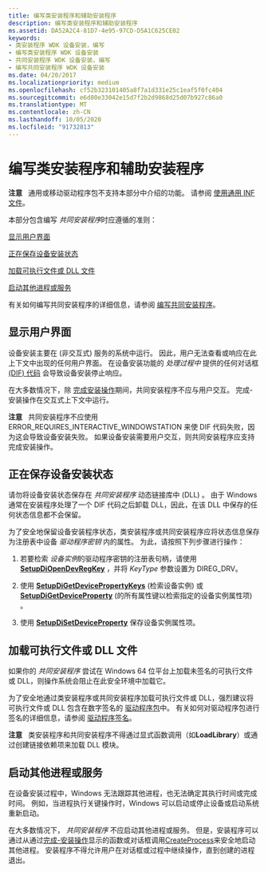 ```yaml
---
title: 编写类安装程序和辅助安装程序
description: 编写类安装程序和辅助安装程序
ms.assetid: DA52A2C4-81D7-4e95-97CD-D5A1C625CE02
keywords:
- 类安装程序 WDK 设备安装，编写
- 编写类安装程序 WDK 设备安装
- 共同安装程序 WDK 设备安装，编写
- 编写共同安装程序 WDK 设备安装
ms.date: 04/20/2017
ms.localizationpriority: medium
ms.openlocfilehash: cf52b323101405a8f7a1d331e25c1eaf5f0fc404
ms.sourcegitcommit: e6d80e33042e15d7f2b2d9868d25d07b927c86a0
ms.translationtype: MT
ms.contentlocale: zh-CN
ms.lasthandoff: 10/05/2020
ms.locfileid: "91732813"
---
```

# <a name="writing-class-installers-and-co-installers"></a>编写类安装程序和辅助安装程序


**注意**   通用或移动驱动程序包不支持本部分中介绍的功能。 请参阅 [使用通用 INF 文件](using-a-universal-inf-file.md)。

 

本部分包含编写 *共同安装程序*时应遵循的准则：

[显示用户界面](#displaying-a-user-interface)

[正在保存设备安装状态](#saving-device-installation-state)

[加载可执行文件或 DLL 文件](#loading-executable-or-dll-files)

[启动其他进程或服务](#starting-other-processes-or-services)

有关如何编写共同安装程序的详细信息，请参阅 [编写共同安装程序](writing-a-co-installer.md)。

## <a name="displaying-a-user-interface"></a>显示用户界面


设备安装主要在 (非交互式) 服务的系统中运行。 因此，用户无法查看或响应在此上下文中出现的任何用户界面。 在设备安装功能的 *处理过程中* 提供的任何对话框 [ (DIF) 代码](/previous-versions/ff541307(v=vs.85)) 会导致设备安装停止响应。

在大多数情况下，除 [完成安装操作](finish-install-actions--windows-vista-and-later-.md)期间，共同安装程序不应与用户交互。 完成-安装操作在交互式上下文中运行。

**注意**   共同安装程序不应使用 ERROR_REQUIRES_INTERACTIVE_WINDOWSTATION 来使 DIF 代码失败，因为这会导致设备安装失败。 如果设备安装需要用户交互，则共同安装程序应支持完成安装操作。

 

## <a name="saving-device-installation-state"></a>正在保存设备安装状态


请勿将设备安装状态保存在 *共同安装程序* 动态链接库中 (DLL) 。 由于 Windows 通常在安装程序处理了一个 DIF 代码之后卸载 DLL，因此，在该 DLL 中保存的任何状态信息都不会保留。

为了安全地保留设备安装程序状态，类安装程序或共同安装程序应将状态信息保存为注册表中设备 *驱动程序密钥* 内的属性。 为此，请按照下列步骤进行操作：

1.  若要检索 *设备实例*的驱动程序密钥的注册表句柄，请使用 [**SetupDiOpenDevRegKey**](/windows/win32/api/setupapi/nf-setupapi-setupdiopendevregkey) ，并将 *KeyType* 参数设置为 DIREG_DRV。

2.  使用 [**SetupDiGetDevicePropertyKeys**](/windows/win32/api/setupapi/nf-setupapi-setupdigetdevicepropertykeys) (检索设备实例) 或 [**SetupDiGetDeviceProperty**](/windows/win32/api/setupapi/nf-setupapi-setupdigetdevicepropertyw) (的所有属性键以检索指定的设备实例属性项) 。

3.  使用 [**SetupDiSetDeviceProperty**](/windows/win32/api/setupapi/nf-setupapi-setupdisetdevicepropertyw) 保存设备实例属性项。

## <a name="loading-executable-or-dll-files"></a>加载可执行文件或 DLL 文件


如果你的 *共同安装程序* 尝试在 Windows 64 位平台上加载未签名的可执行文件或 DLL，则操作系统会阻止在此安全环境中加载它。

为了安全地通过类安装程序或共同安装程序加载可执行文件或 DLL，强烈建议将可执行文件或 DLL 包含在数字签名的 [驱动程序包](driver-packages.md)中。 有关如何对驱动程序包进行签名的详细信息，请参阅 [驱动程序签名](driver-signing.md)。

**注意**   类安装程序和共同安装程序不得通过显式函数调用（如**LoadLibrary**）或通过创建链接依赖项来加载 DLL 模块。

 

## <a name="starting-other-processes-or-services"></a>启动其他进程或服务


在设备安装过程中，Windows 无法跟踪其他进程，也无法确定其执行时间或完成时间。 例如，当进程执行关键操作时，Windows 可以启动或停止设备或启动系统重新启动。

在大多数情况下， *共同安装程序* 不应启动其他进程或服务。 但是，安装程序可以通过从通过[完成-安装操作](finish-install-actions--windows-vista-and-later-.md)显示的函数或对话框调用[CreateProcess](/windows/win32/api/processthreadsapi/nf-processthreadsapi-createprocessa)来安全地启动其他进程。 安装程序不得允许用户在对话框或过程中继续操作，直到创建的进程退出。


